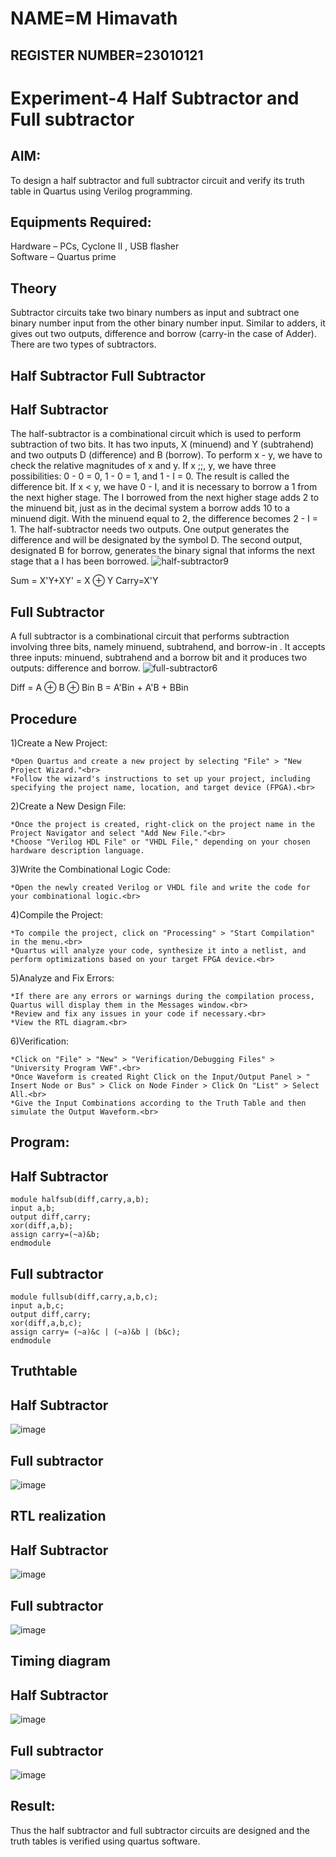 # NAME=M Himavath
## REGISTER NUMBER=23010121
# Experiment-4 Half Subtractor and Full subtractor


## AIM:
To design a half subtractor and full subtractor circuit and verify its truth table in Quartus using Verilog programming.

## Equipments Required:

Hardware – PCs, Cyclone II , USB flasher<br>
Software – Quartus prime

## Theory
Subtractor circuits take two binary numbers as input and subtract one binary number input from the other binary number input. Similar to adders, it gives out two outputs, difference and borrow (carry-in the case of Adder). There are two types of subtractors.

## Half Subtractor Full Subtractor
## Half Subtractor
The half-subtractor is a combinational circuit which is used to perform subtraction of two bits. It has two inputs, X (minuend) and Y (subtrahend) and two outputs D (difference) and B (borrow). To perform x - y, we have to check the relative magnitudes of x and y. If x ;;, y, we have three possibilities: 0 - 0 = 0, 1 - 0 = 1, and 1 - I = 0. The result is called the difference bit. If x < y, we have 0 - I, and it is necessary to borrow a 1 from the next higher stage. The I borrowed from the next higher stage adds 2 to the minuend bit, just as in the decimal system a borrow adds 10 to a minuend digit. With the minuend equal to 2, the difference becomes 2 - I = 1. The half-subtractor needs two outputs. One output generates the difference and will be designated by the symbol D. The second output, designated B for borrow, generates the binary signal that informs the next stage that a I has been borrowed.
![half-subtractor9](https://user-images.githubusercontent.com/36288975/166112538-58c3bc7c-ee5d-4e6a-ac8d-8e8328efe27a.png)


Sum = X'Y+XY' = X ⊕ Y
Carry=X'Y

## Full Subtractor
A full subtractor is a combinational circuit that performs subtraction involving three bits, namely minuend, subtrahend, and borrow-in . It accepts three inputs: minuend, subtrahend and a borrow bit and it produces two outputs: difference and borrow. 
![full-subtractor6](https://user-images.githubusercontent.com/36288975/166112541-24c68359-3de8-4674-ae22-8272ffc385ed.png)


Diff = A ⊕ B ⊕ Bin B = A'Bin + A'B + BBin

## Procedure
1)Create a New Project:

    *Open Quartus and create a new project by selecting "File" > "New Project Wizard."<br>
    *Follow the wizard's instructions to set up your project, including specifying the project name, location, and target device (FPGA).<br>
    
2)Create a New Design File:

    *Once the project is created, right-click on the project name in the Project Navigator and select "Add New File."<br>
    *Choose "Verilog HDL File" or "VHDL File," depending on your chosen hardware description language.
    
3)Write the Combinational Logic Code:

    *Open the newly created Verilog or VHDL file and write the code for your combinational logic.<br>
    
 4)Compile the Project:

    *To compile the project, click on "Processing" > "Start Compilation" in the menu.<br>
    *Quartus will analyze your code, synthesize it into a netlist, and perform optimizations based on your target FPGA device.<br>

5)Analyze and Fix Errors:

    *If there are any errors or warnings during the compilation process, Quartus will display them in the Messages window.<br>
    *Review and fix any issues in your code if necessary.<br>
    *View the RTL diagram.<br>
    
 6)Verification:

    *Click on "File" > "New" > "Verification/Debugging Files" > "University Program VWF".<br>
    *Once Waveform is created Right Click on the Input/Output Panel > " Insert Node or Bus" > Click on Node Finder > Click On "List" > Select All.<br>
    *Give the Input Combinations according to the Truth Table and then simulate the Output Waveform.<br>


## Program:
## Half Subtractor
```
module halfsub(diff,carry,a,b);
input a,b;
output diff,carry;
xor(diff,a,b);
assign carry=(~a)&b;
endmodule
```
## Full subtractor
```
module fullsub(diff,carry,a,b,c);
input a,b,c;
output diff,carry;
xor(diff,a,b,c);
assign carry= (~a)&c | (~a)&b | (b&c);
endmodule
```
## Truthtable
## Half Subtractor
![image](https://github.com/Himavath08/Experiment--03-Half-Subtractor-and-Full-subtractor/assets/139110631/b070927a-d394-4c6b-a9df-2f0748e24962)

## Full subtractor
  ![image](https://github.com/Himavath08/Experiment--03-Half-Subtractor-and-Full-subtractor/assets/139110631/6fe9e94c-0c19-4df1-9433-ef661d713a71)

##  RTL realization
## Half Subtractor
![image](https://github.com/Himavath08/Experiment--03-Half-Subtractor-and-Full-subtractor/assets/139110631/1f8b81b2-2e75-4b79-8961-c86fc9b4de11)

## Full subtractor
![image](https://github.com/Himavath08/Experiment--03-Half-Subtractor-and-Full-subtractor/assets/139110631/d8e5ea6e-2109-4a13-9441-0d89be31c160)

## Timing diagram 
## Half Subtractor
![image](https://github.com/Himavath08/Experiment--03-Half-Subtractor-and-Full-subtractor/assets/139110631/fa9b3f60-d9af-4b3e-9710-8ca5c5e357d3)

## Full subtractor
![image](https://github.com/Himavath08/Experiment--03-Half-Subtractor-and-Full-subtractor/assets/139110631/2bb49971-3ebc-4dc5-991d-dfeb25655db5)

## Result:
Thus the half subtractor and full subtractor circuits are designed and the truth tables is verified using quartus software.
